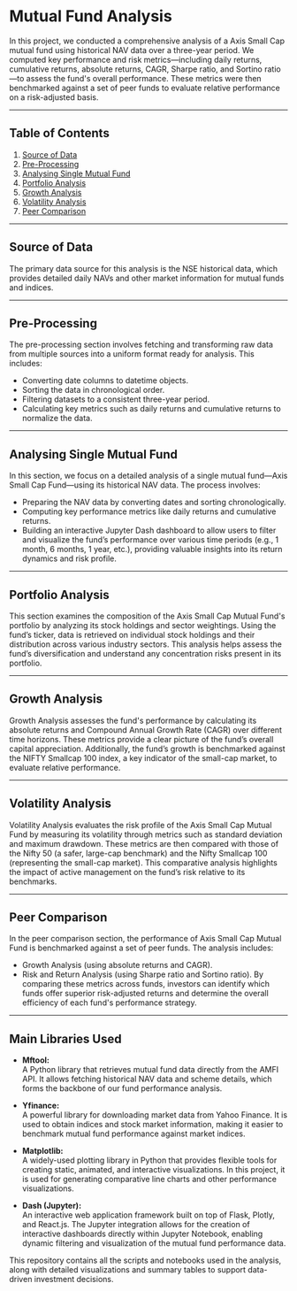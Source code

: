 # Mutual Fund Analysis 

In this project, we conducted a comprehensive analysis of a Axis Small Cap mutual fund using historical NAV data over a three-year period. We computed key performance and risk metrics—including daily returns, 
cumulative returns, absolute returns, CAGR, Sharpe ratio, and Sortino ratio—to assess the fund's overall performance. These metrics were then benchmarked against a set of peer funds to evaluate relative performance 
on a risk-adjusted basis.

---

## Table of Contents

1. [Source of Data](#source-of-data)
2. [Pre-Processing](#pre-processing)
3. [Analysing Single Mutual Fund](#analysing-single-mutual-fund)
4. [Portfolio Analysis](#portfolio-analysis)
5. [Growth Analysis](#growth-analysis)
6. [Volatility Analysis](#volatility-analysis)
7. [Peer Comparison](#peer-comparison)

---

## Source of Data

The primary data source for this analysis is the NSE historical data, which provides detailed daily NAVs and other market information for mutual funds and indices.

---

## Pre-Processing

The pre-processing section involves fetching and transforming raw data from multiple sources into a uniform format ready for analysis. This includes:
- Converting date columns to datetime objects.
- Sorting the data in chronological order.
- Filtering datasets to a consistent three-year period.
- Calculating key metrics such as daily returns and cumulative returns to normalize the data.

---

## Analysing Single Mutual Fund

In this section, we focus on a detailed analysis of a single mutual fund—Axis Small Cap Fund—using its historical NAV data. The process involves:
- Preparing the NAV data by converting dates and sorting chronologically.
- Computing key performance metrics like daily returns and cumulative returns.
- Building an interactive Jupyter Dash dashboard to allow users to filter and visualize the fund’s performance over various time periods (e.g., 1 month, 6 months, 1 year, etc.), providing valuable insights into its return dynamics and risk profile.

---

## Portfolio Analysis

This section examines the composition of the Axis Small Cap Mutual Fund's portfolio by analyzing its stock holdings and sector weightings. Using the fund’s ticker, data is retrieved on individual stock holdings and their distribution across various industry sectors. This analysis helps assess the fund’s diversification and understand any concentration risks present in its portfolio.

---

## Growth Analysis

Growth Analysis assesses the fund's performance by calculating its absolute returns and Compound Annual Growth Rate (CAGR) over different time horizons. These metrics provide a clear picture of the fund’s overall capital appreciation. Additionally, the fund’s growth is benchmarked against the NIFTY Smallcap 100 index, a key indicator of the small-cap market, to evaluate relative performance.

---

## Volatility Analysis

Volatility Analysis evaluates the risk profile of the Axis Small Cap Mutual Fund by measuring its volatility through metrics such as standard deviation and maximum drawdown. These metrics are then compared with those of the Nifty 50 (a safer, large-cap benchmark) and the Nifty Smallcap 100 (representing the small-cap market). This comparative analysis highlights the impact of active management on the fund’s risk relative to its benchmarks.

---

## Peer Comparison

In the peer comparison section, the performance of Axis Small Cap Mutual Fund is benchmarked against a set of peer funds. The analysis includes:
- Growth Analysis (using absolute returns and CAGR).
- Risk and Return Analysis (using Sharpe ratio and Sortino ratio).
By comparing these metrics across funds, investors can identify which funds offer superior risk-adjusted returns and determine the overall efficiency of each fund's performance strategy.

---

## Main Libraries Used

- **Mftool:**  
  A Python library that retrieves mutual fund data directly from the AMFI API. It allows fetching historical NAV data and scheme details, which forms the backbone of our fund performance analysis.

- **Yfinance:**  
  A powerful library for downloading market data from Yahoo Finance. It is used to obtain indices and stock market information, making it easier to benchmark mutual fund performance against market indices.

- **Matplotlib:**  
  A widely-used plotting library in Python that provides flexible tools for creating static, animated, and interactive visualizations. In this project, it is used for generating comparative line charts and other performance visualizations.

- **Dash (Jupyter):**  
  An interactive web application framework built on top of Flask, Plotly, and React.js. The Jupyter integration allows for the creation of interactive dashboards directly within Jupyter Notebook, enabling dynamic filtering and visualization of the mutual fund performance data.


This repository contains all the scripts and notebooks used in the analysis, along with detailed visualizations and summary tables to support data-driven investment decisions.
